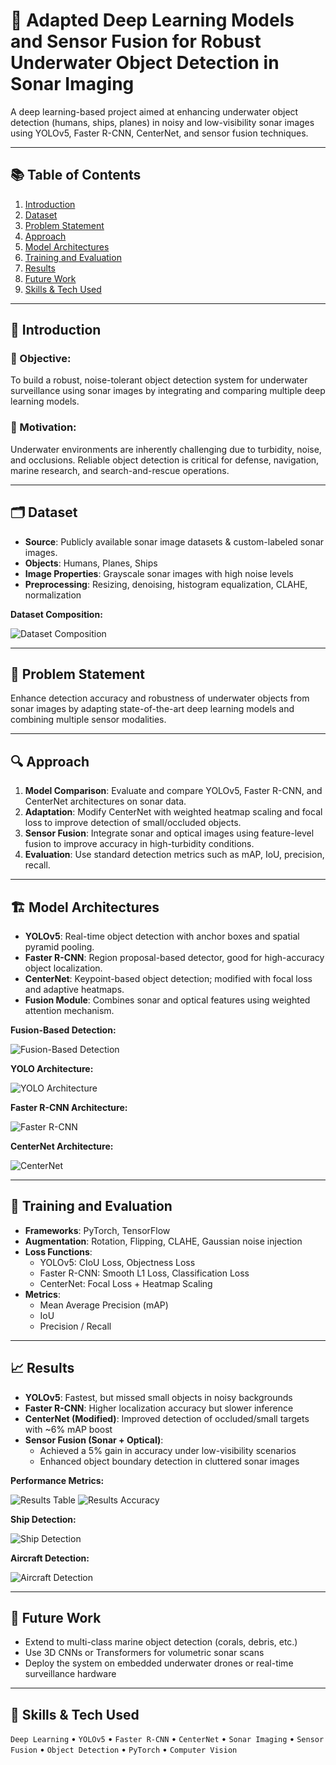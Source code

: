 # 🌊 Adapted Deep Learning Models and Sensor Fusion for Robust Underwater Object Detection in Sonar Imaging

A deep learning-based project aimed at enhancing underwater object detection (humans, ships, planes) in noisy and low-visibility sonar images using YOLOv5, Faster R-CNN, CenterNet, and sensor fusion techniques.

---

## 📚 Table of Contents

1. [Introduction](#introduction)
2. [Dataset](#dataset)
3. [Problem Statement](#problem-statement)
4. [Approach](#approach)
5. [Model Architectures](#model-architectures)
6. [Training and Evaluation](#training-and-evaluation)
7. [Results](#results)
8. [Future Work](#future-work)
9. [Skills & Tech Used](#skills--tech-used)

---

## 🧠 Introduction

### 🎯 Objective:
To build a robust, noise-tolerant object detection system for underwater surveillance using sonar images by integrating and comparing multiple deep learning models.

### 🐠 Motivation:
Underwater environments are inherently challenging due to turbidity, noise, and occlusions. Reliable object detection is critical for defense, navigation, marine research, and search-and-rescue operations.

---

## 🗂 Dataset

- **Source**: Publicly available sonar image datasets & custom-labeled sonar images.
- **Objects**: Humans, Planes, Ships
- **Image Properties**: Grayscale sonar images with high noise levels
- **Preprocessing**: Resizing, denoising, histogram equalization, CLAHE, normalization

**Dataset Composition:**

![Dataset Composition](https://github.com/user-attachments/assets/f4ea4fae-027a-4008-9901-fb660a859ca2)

---

## 📌 Problem Statement

Enhance detection accuracy and robustness of underwater objects from sonar images by adapting state-of-the-art deep learning models and combining multiple sensor modalities.

---

## 🔍 Approach

1. **Model Comparison**: Evaluate and compare YOLOv5, Faster R-CNN, and CenterNet architectures on sonar data.
2. **Adaptation**: Modify CenterNet with weighted heatmap scaling and focal loss to improve detection of small/occluded objects.
3. **Sensor Fusion**: Integrate sonar and optical images using feature-level fusion to improve accuracy in high-turbidity conditions.
4. **Evaluation**: Use standard detection metrics such as mAP, IoU, precision, recall.

---

## 🏗 Model Architectures

- **YOLOv5**: Real-time object detection with anchor boxes and spatial pyramid pooling.
- **Faster R-CNN**: Region proposal-based detector, good for high-accuracy object localization.
- **CenterNet**: Keypoint-based object detection; modified with focal loss and adaptive heatmaps.
- **Fusion Module**: Combines sonar and optical features using weighted attention mechanism.

**Fusion-Based Detection:**

![Fusion-Based Detection](https://github.com/user-attachments/assets/43546747-68e2-4c53-9b87-6ea7c767eca7)

**YOLO Architecture:**

![YOLO Architecture](https://github.com/user-attachments/assets/89e77393-12f6-4a78-87ce-2d7578d3ab1f)

**Faster R-CNN Architecture:**

![Faster R-CNN](https://github.com/user-attachments/assets/d07825df-98e9-4678-a427-234ea51a88a3)

**CenterNet Architecture:**

![CenterNet](https://github.com/user-attachments/assets/009bf30d-896a-439c-8f06-1c4dbd9aa60f)

---

## 🧪 Training and Evaluation

- **Frameworks**: PyTorch, TensorFlow
- **Augmentation**: Rotation, Flipping, CLAHE, Gaussian noise injection
- **Loss Functions**:
  - YOLOv5: CIoU Loss, Objectness Loss
  - Faster R-CNN: Smooth L1 Loss, Classification Loss
  - CenterNet: Focal Loss + Heatmap Scaling
- **Metrics**:
  - Mean Average Precision (mAP)
  - IoU
  - Precision / Recall

---

## 📈 Results

- **YOLOv5**: Fastest, but missed small objects in noisy backgrounds
- **Faster R-CNN**: Higher localization accuracy but slower inference
- **CenterNet (Modified)**: Improved detection of occluded/small targets with ~6% mAP boost
- **Sensor Fusion (Sonar + Optical)**:
  - Achieved a 5% gain in accuracy under low-visibility scenarios
  - Enhanced object boundary detection in cluttered sonar images

**Performance Metrics:**

![Results Table](https://github.com/user-attachments/assets/394e870f-648d-4077-bda8-e1d533eca555)
![Results Accuracy](https://github.com/user-attachments/assets/9903d153-9f56-42ce-90d9-351c64610ee5)

**Ship Detection:**

![Ship Detection](https://github.com/user-attachments/assets/de0b8aad-590b-4d08-90e9-5212bc6cf7ba)

**Aircraft Detection:**

![Aircraft Detection](https://github.com/user-attachments/assets/ba6ed629-1fdf-47bb-8a46-c2e0f266a9ee)

---

## 🚀 Future Work

- Extend to multi-class marine object detection (corals, debris, etc.)
- Use 3D CNNs or Transformers for volumetric sonar scans
- Deploy the system on embedded underwater drones or real-time surveillance hardware

---

## 🧠 Skills & Tech Used

`Deep Learning` • `YOLOv5` • `Faster R-CNN` • `CenterNet` • `Sonar Imaging` • `Sensor Fusion` • `Object Detection` • `PyTorch` • `Computer Vision`
